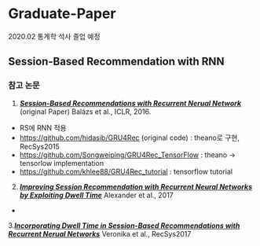 # Graduate-Paper
2020.02 통계학 석사 졸업 예정

## Session-Based Recommendation with RNN
### 참고 논문
1. [***Session-Based Recommendations with Recurrent Nerual Network***](https://arxiv.org/pdf/1511.06939.pdf) (original Paper)
Balázs et al., ICLR, 2016.
- RS에 RNN 적용
- https://github.com/hidasib/GRU4Rec (original code) : theano로 구현, RecSys2015
- https://github.com/Songweiping/GRU4Rec_TensorFlow : theano -> tensorlow implementation
- https://github.com/khlee88/GRU4Rec_tutorial : tensorflow tutorial
  
2. [***Improving Session Recommendation with Recurrent Neural Networks by Exploiting Dwell Time***](https://arxiv.org/pdf/1706.10231.pdf)
Alexander et al., 2017
- 

3.[***Incorporating Dwell Time in Session-Based Recommendations with Recurrent Nerual Networks***](http://ceur-ws.org/Vol-1922/paper11.pdf)
Veronika et al., RecSys2017
